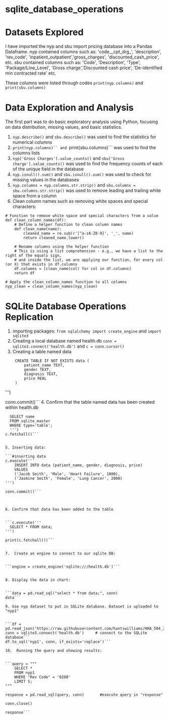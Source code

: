 # sqlite_database_operations

# Datasets Explored

I have imported the nyp and sbu import pricing database into a Pandas Dataframe. 
nyp contained columns such as: 'code__cpt_drg_', 'description', 'rev_code', 'inpatient_outpatient','gross_charges', 'discounted_cash_price', etc.
sbu contained columns such as: 'Code', 'Description', 'Type', 'Package/Line_Level', 'Gross charge','Discounted cash price', 'De-identified min contracted rate' etc. 

These columns were listed through codes ```print(nyp.columns)``` and ```print(sbu.columns)```

# Data Exploration and Analysis

The first part was to do basic exploratory analysis using Python, focusing on data distribution, missing values, and basic statistics.

1. ```nyp.describe()``` and ```sbu.describe()``` was used to find the statistics for numerical columns
2. ```print(nyp.columns)`` and ```print(sbu.columns)``` was used to find the columns lists
3. ```nyp['Gross Charges'].value_counts()``` and ```sbu['Gross charge'].value_counts()``` was used to find the frequency counts of each of the unique field in the database
4. ```nyp.isnull().sum()``` and ```sbu.isnull().sum()``` was used to check for missing values in the databases
5. ```nyp.columns = nyp.columns.str.strip()``` and ```sbu.columns = sbu.columns.str.strip()``` was used to remove leading and trailing white space from a column
6. Clean column names such as removing white spaces and special characters:

```
# Function to remove white space and special characters from a value
def clean_column_names(df):
    # Define a helper function to clean column names
    def clean_name(name):
        cleaned_name = re.sub(r'[^a-zA-Z0-9]', '_', name)
        return cleaned_name.lower()

    # Rename columns using the helper function
    # This is using a list comprehension - e.g., we have a list to the right of the equals sign,
    # and inside the list, we are applying our function, for every col (or X) that exists in df.columns
    df.columns = [clean_name(col) for col in df.columns]
    return df

# Apply the clean_column_names function to all columns
nyp_clean = clean_column_names(nyp_clean)
```





# SQLite Database Operations Replication

1. importing packages: ```from sqlalchemy import create_engine``` and ```import sqlite3```
2. Creating a local database named health.db ```conn = sqlite3.connect('health.db')``` and ```c = conn.cursor()```  
3. Creating a table named data
   ```c.execute('''
    CREATE TABLE IF NOT EXISTS data (
        patient_name TEXT,
        gender TEXT,
        diagnosis TEXT,
        price REAL
    )
''')

conn.commit()```
4. Confirm that the table named data has been created within health.db

```c.execute('''
  SELECT name
  FROM sqlite_master
  WHERE type='table';
  ''')
c.fetchall()```


5. Inserting data:

```#inserting data
c.execute('''
    INSERT INTO data (patient_name, gender, diagnosis, price)
    VALUES
    ('Jacob Smith', 'Male', 'Heart Failure', 1000),
    ('Jasmine Smith', 'Female', 'Lung Cancer', 2000)
''')

conn.commit()```



6. Confirm that data has been added to the table


```c.execute('''
  SELECT * FROM data;
''')

print(c.fetchall())```


7.  Create an engine to connect to our sqlite DB:


```engine = create_engine('sqlite:///health.db')```


8. Display the data in chart:


```data = pd.read_sql("select * from data;", conn)
data```

9. Use nyp dataset to put in SQLite database. Dataset is uploaded to "nyp1"


```df = pd.read_json('https://raw.githubusercontent.com/hantswilliams/HHA_504_2023/main/WK3/data/nyp/133957095_NewYorkPresbyterianHospital_standardcharges.json')
conn = sqlite3.connect('health.db')     # connect to the SQLite database```
df.to_sql('nyp1', conn, if_exists='replace')```

10.  Running the query and showing results:


```query = """
    SELECT *
    FROM nyp1
    WHERE "Rev Code" = '0260'
    LIMIT 5;
"""

response = pd.read_sql(query, conn)       #execute query in "response"

conn.close()

response```








